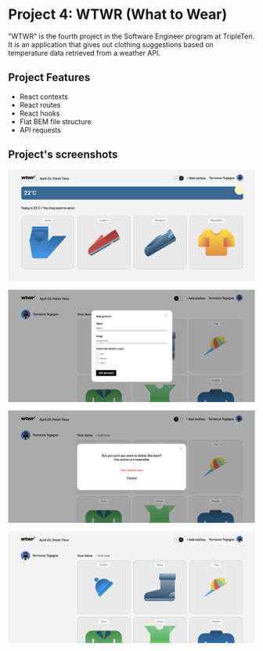 # Project 4: WTWR (What to Wear)

"WTWR" is the fourth project in the Software Engineer program at TripleTen.
It is an application that gives out clothing suggestions based on temperature data retrieved from a weather API.

## Project Features

- React contexts
- React routes
- React hooks
- Flat BEM file structure
- API requests

## Project's screenshots

![Project screenshot](./src/images/ReadME-screenshots/screenshot1.png "Project screenshot")

![Project screenshot](./src/images/ReadME-screenshots/screenshot2.png "Project screenshot")

![Project screenshot](./src/images/ReadME-screenshots/screenshot3.png "Project screenshot")

![Project screenshot](./src/images/ReadME-screenshots/screenshot4.png "Project screenshot")
